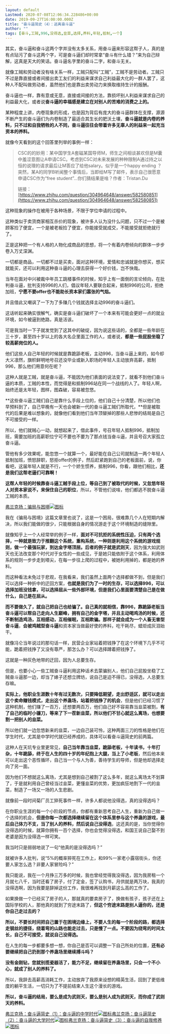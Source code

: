 ```yaml
---
layout: default
Lastmod: 2020-07-08T12:06:34.228486+00:00
date: 2019-09-27T16:00:00.000Z
title: "奋斗逼简史（4）：逃离奋斗逼"
author: ""
tags: [奋斗,工贼,996,没得选,韭菜,选择,养料,年轻,抵制,一个]
---
```


其实，奋斗逼和奋斗这两个字并没有太多关系，用奋斗逼来形容这帮子人，真的是有点玷污了奋斗这两个字，可是奋斗逼们却时常拿“奋斗有什么错？”来为自己辩解，这真是天大的笑话。奋斗逼名字里的奋斗二字，和奋斗无关。

就像工贼和劳动者没有啥关系一样，工贼只配叫“工贼”，工贼不是劳动者。工贼只不过是靠直接或者间接出卖工友们的利益来谋求自己利益最大化的一群人罢了，这种人不配叫做劳动者，虽然他们也是靠出卖劳动力来换取维持生计的报酬。

奋斗逼也一样，靠有意或无意，直接或间接的方法，靠损坏别人利益来谋求自己的利益最大化，或者说**奋斗逼的幸福感是建立在对别人的苦难的消费之上的。**

某种程度上讲，内卷现象的形成，也是因为背后有庞大的奋斗逼群体在支撑，源源不断产生的奋斗逼们为内卷制造了最适合其生长的肥沃土壤，**奋斗逼就是内卷的养料，只不过和自我牺牲的人不同，奋斗逼往往会带着许多无辜人的利益来一起充当资本的养料。**

就像今天看到的这个回答里列举的事例一样：

> CSC的的妙用：某中国学生A套磁某国导师M，师生之间相谈甚欢但是M囊中羞涩意图让A申请CSC。考虑到CSC对未来发展的种种限制A通过持之以恒的说理的请求最后让M答应了给他salary。似乎是一个happy ending ？突然，某A的同学B听闻整个事情后，当即给M写了邮件，表示自己很愿意申请CSC作为“free student”...你们猜结果是啥？作者：Tristan.Du
> 
> 链接：[https://www.zhihu.com/question/304964648/answer/582580851](https://www.zhihu.com/question/304964648/answer/582580851)

这种现象的操作在被用于各种场景，不限于学位申请的过程中。

这种类似于卖货商家相互杀价的现象，被许多人认为没什么问题，只不过一个是被顾客捡了便宜，一个是被老板捡了便宜，你能接受就成交，不能接受就拒绝就行了。

正是这种把一个有人格的人物化成商品的思想，将一个有着内卷倾向的群体一步步卷入万丈深渊。

一切都是商品，一切都不过是买卖，面对这种环境，爱情和忠诚就是你想买，想买就能买，还可以利用这种奋斗逼的心理去获得一个好价钱，岂不快哉。

当年在面对中兴被裁中年员工跳楼事件的时候，知乎上有一面倒的言论倾向，在批判奋斗逼，批判支持996的人们，倡议年轻人要联合起来，抵制996的公司，拒绝加班，**宁愿不要offer也不能助长资本家们嚣张的气焰。**

并且借此又嘲讽了一下为了多赚几个钱就选择主动996的奋斗逼们。

这话听起来确实很解气，确实是奋斗逼们破坏了一个本来有可能会更好一点的就业环境，如今被逼到绝路，真是活该。

可是我当时一下子就发觉到了这其中的破绽，因为说这些话的，全都是一些年龄在三十岁，甚至四十岁以上的各大名企里面工作的人，或者说，**都是一些屁股坐稳了较高薪岗位的人。**

他们这些人自己年轻的时候就是靠跪舔老板，主动996，当奋斗逼上来的，如今却大义凛然，旗帜鲜明地号召还没毕业或新入职场的年轻人主动放弃高薪，抵制996，那么他们用意何在呢？

这种人就是工贼，就是奋斗逼，不能因为他们表面的说法变了，就看不到他们奋斗逼的本质，工贼的本性，而觉得是和抵制996站在同一个战线的人了。年轻人啊，始终还是太年轻，图样，图森破，容易被忽悠。

**这些奋斗逼工贼们自己是靠什么手段上位的，他们自己十分清楚，所以他们也早预料到了，自己早晚有一天也会被新一代的奋斗逼工贼们所取代，**但是被取代的后果是难以想象的，就像他们看到他们当年顶替掉的那些人悲惨的结局是自己不可接受的一样。

所以，他们就贼心一动，就想起来了，借此事件，号召年轻人抵制996，抵制加班，需要加班的高薪职位宁可不要也不要为了那点钱当奋斗逼，并且号召大家孤立奋斗逼。

管他有多少效果呢，能忽悠一个就算一个，最好能在自己公司就制造一两个年轻人抵制加班，愤怒辞职，怒拒offer的例子，然后赶紧跑到自己的老板面前，说，你看吧，这届年轻人就是不行，一个个娇生惯养，抵制996，你看，跟他们相比，**还是我们这帮老逼们可靠啊！**

**这帮人年轻的时候靠奋斗逼工贼手段上位，等自己到了被取代的时候，又忽悠年轻人对资本家说不，来保住自己的职位**，所以，不管他们说啥，他们都逃不脱奋斗逼工贼的本质。

[弗兰克扬：骗局与困境![图标](https://images.weserv.nl/?url=https%3A//zhstatic.zhihu.com/assets/zhihu/editor/zhihu-card-default.svg)](https://zhuanlan.zhihu.com/p/32076933)

我在《骗局与困境》这篇文章里也说了，这是一个困局，很难靠几个人在短期内解决，所以我们能做的很少，只能根据自身的情况游走于这个环境制造的缝隙里。

就像知乎上一个人经常举的例子一样，**面对不可抗拒的系统性压迫，只有两个选择，一种就是致力于推翻这个系统，重构系统，一种则是利用这个系统的游戏规则，做一个最强玩家，到达金字塔顶层。**后者的例子就是**武则天**，因为强大如武则天也无法改变那个时代对于女性的一些成见，于是她只能依附于这个体系，利用体系的规则一步步走到塔尖，在每一步往上爬的过程中，被她利用掉的，都是她的养料。

而这种看法未免过于悲观，在我看来，我们虽然上面两个选择都做不到，但是我们可以选择一种折中的迂回方案，**也就是我们为了一时的生存，可以选择996，可以选择加班没钱拿，可以选择屈从一些外部环境，但是我们心里面要清楚自己是在做什么，自己是在屈从。**

**而不要做久了，就自己把自己也给骗了。**自己真的就相信，靠996，靠跪舔老板当奋斗逼可以帮自己走向人生巅峰，拥有自己的金字塔，并且主动喝鸡汤的时候，还不断制造鸡汤，互相感动，互相催眠，互相欺骗。那样子就会成为一个**人畜无害型奋斗逼**，**会被鸡贼型奋斗逼**和资本家当做最好使的养料，吃干耗尽，蜡炬成灰泪始干。

就像冯仑当年说过的那句话一样，民营企业家站着把钱挣了在这个环境下几乎不可能，跪着把钱挣了又没有尊严，那怎么办？可以选择蹲着把钱挣了。

这就是一种灰色地带的迂回，因为人总要生存。

但是，也要小心一些工贼奋斗逼利用这种话术去蒙骗别人，他们自己屁股坐稳了工贼奋斗逼那一边，却当了婊子还想立牌坊，说自己是迫不得已，没得选，人总要生存嘛。

**实际上，他职业生涯数十年有过无数次，只要降低期望，走出舒适区，就可以走出这个卖命赚钱模式，走出这个养蛊场，站着把钱挣了的机会**，但是他们已经习惯了这种机制，他们赚了一百万，还想要两百万，他们自己好不容易靠当韭菜被割，**有了自己的临时小镰刀，等来了下一茬新韭菜，所以他们不甘心就这么离场，也想要割一把别人的韭菜。**

所以他们就一边忽悠新来的韭菜，一边自己装可怜，这种两面三刀的性格是他们在学生时代，尤其是中学时代就已经养成的，具体可以看奋斗逼简史的前两篇。

这种人在天坑专业里更常见，**自己当年靠当韭菜，跪舔老板，十年读书，十年打杂，十年跪舔，终于在人生的四十岁的年纪抱上大腿，当上了小老板**，然后他本来可以走出这个恶性循环，自己当一个与人为善，善待学生的导师，但是他却选择走向了另一面。

因为他们不想就这么离场，尤其是想到自己被割了这么多年，就这么离场太不划算了，于是就利用自己曾经当过韭菜，更懂韭菜的优势，更加疯狂地割下一代的韭菜，制造了一场又一场的人生悲剧。

就像前一段时间菊厂员工猝死事件一样，许多人都说他没得选，真的没得选吗？

在你职业生涯的每一个小阶段的节点，你都有重新思考自己人生，重新为自己做一个选择的机会，**但是你每一次都选择继续留在这个体系里参与这个养蛊的游戏，最后自己体力不支，当了别人的养料，然后说自己没得选**，这还真的是，当你觉得你没得选的时候，就算你拥有一百个选择，你也会觉得没得选，和国王说自己娶不到老婆是因为没得选一样可笑。

我当时只是弱弱地说了一句“他真的是没得选吗？”

就被许多人批判，说“5%的概率猝死在工作上，和99%一家老小露宿街头，你还要人家怎么选？非要人家冒险吗？”

我只能说，我在一个月挣三万多的时候，我也曾经觉得我没得选，因为我房租一个月就七八千，当时还看了房子，付了定金，签了认购书，月供就是两万块，我真的没得选啊，因为我要是辞掉这份工作，我很难再找到月薪这么高的工作了。

如果换做一个已经买了房子的人，那就真的要卖房子了，换做有孩子，孩子还在上国际学校的人，那他真的就到了穷途末路了，**但这个穷途末路是别人逼你的，还是你自己走过去的？**

**所以，不要长时间把自己置于在困境边缘上，不要人生的每一个阶段的路，都选择走钢丝的捷径，绕着弯的山路也能走过去，只是慢了一点。不要因为绕弯的时间太长，自己不可接受，就说自己没得选。**

在人生的每一步都要多想一想，你自己是否可以调整一下自己所处的位置，**还有必要继续把自己扔到那个养蛊场里继续搏斗吗？**

**没有金刚钻，您就别揽瓷器活了，能力不足，继续留在养蛊场里，只会一个不小心，就成了别人的养料了。**

所以，我辞去高薪高消耗工作，主动放弃了我原来设想的精英生活，回到了更低维度的躺平生活，一切只为了不提前结束人生这个漫长的游戏。

**所以，奋斗逼的结局，要么是成为武则天，要么是别人成为武则天，而你成了武则天的养料。**

[弗兰克扬：奋斗逼简史（1）：奋斗逼的中学时代![图标](https://images.weserv.nl/?url=https%3A//pic1.zhimg.com/v2-c8e370d5d6a540e4d41b912365d08444_180x120.jpg)](https://zhuanlan.zhihu.com/p/55532089)[弗兰克扬：奋斗逼简史（2）：奋斗逼的大学时代![图标](https://images.weserv.nl/?url=https%3A//pic3.zhimg.com/v2-ce6645b19838d2ae0a2b5a1a129c20ca_180x120.jpg)](https://zhuanlan.zhihu.com/p/55669396)[弗兰克扬：奋斗逼简史（3）：奋斗逼的自我修养![图标](https://images.weserv.nl/?url=https%3A//pic4.zhimg.com/v2-ba38bce109d569d0fd897b38d04eb5d7_180x120.jpg)](https://zhuanlan.zhihu.com/p/55748275)

